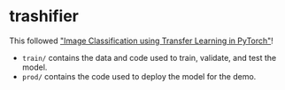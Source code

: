 # trashifier
This followed ["Image Classification using Transfer Learning in PyTorch"](https://learnopencv.com/image-classification-using-transfer-learning-in-pytorch/)!

- `train/` contains the data and code used to train, validate, and test the model.
- `prod/` contains the code used to deploy the model for the demo.
